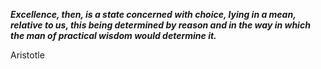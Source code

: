 _**Excellence, then, is a state concerned with choice, lying in a mean, relative to us, this being determined by reason and in the way in which the man of practical wisdom would determine it.**_

Aristotle